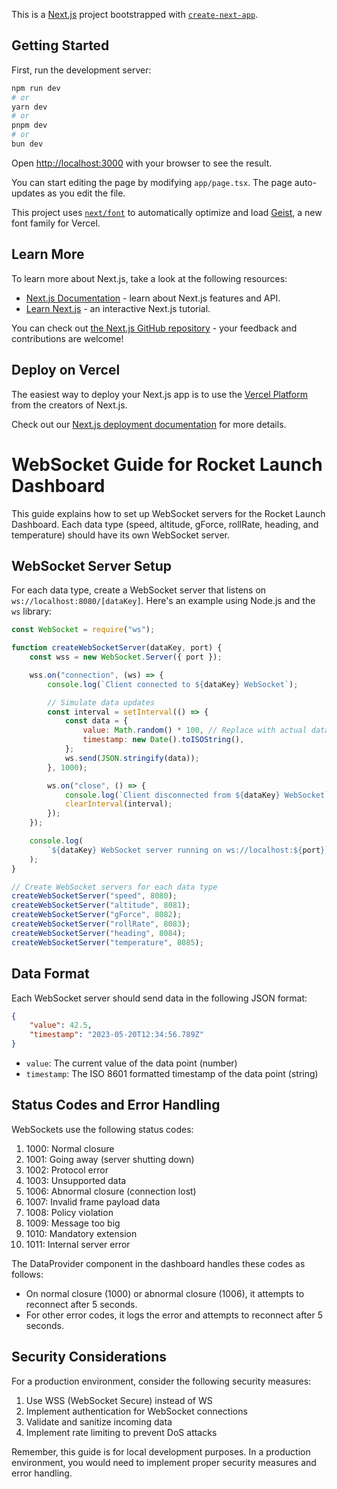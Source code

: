 This is a [Next.js](https://nextjs.org) project bootstrapped with [`create-next-app`](https://nextjs.org/docs/app/api-reference/cli/create-next-app).

## Getting Started

First, run the development server:

```bash
npm run dev
# or
yarn dev
# or
pnpm dev
# or
bun dev
```

Open [http://localhost:3000](http://localhost:3000) with your browser to see the result.

You can start editing the page by modifying `app/page.tsx`. The page auto-updates as you edit the file.

This project uses [`next/font`](https://nextjs.org/docs/app/building-your-application/optimizing/fonts) to automatically optimize and load [Geist](https://vercel.com/font), a new font family for Vercel.

## Learn More

To learn more about Next.js, take a look at the following resources:

-   [Next.js Documentation](https://nextjs.org/docs) - learn about Next.js features and API.
-   [Learn Next.js](https://nextjs.org/learn) - an interactive Next.js tutorial.

You can check out [the Next.js GitHub repository](https://github.com/vercel/next.js) - your feedback and contributions are welcome!

## Deploy on Vercel

The easiest way to deploy your Next.js app is to use the [Vercel Platform](https://vercel.com/new?utm_medium=default-template&filter=next.js&utm_source=create-next-app&utm_campaign=create-next-app-readme) from the creators of Next.js.

Check out our [Next.js deployment documentation](https://nextjs.org/docs/app/building-your-application/deploying) for more details.

# WebSocket Guide for Rocket Launch Dashboard

This guide explains how to set up WebSocket servers for the Rocket Launch Dashboard. Each data type (speed, altitude, gForce, rollRate, heading, and temperature) should have its own WebSocket server.

## WebSocket Server Setup

For each data type, create a WebSocket server that listens on `ws://localhost:8080/[dataKey]`. Here's an example using Node.js and the `ws` library:

```javascript
const WebSocket = require("ws");

function createWebSocketServer(dataKey, port) {
	const wss = new WebSocket.Server({ port });

	wss.on("connection", (ws) => {
		console.log(`Client connected to ${dataKey} WebSocket`);

		// Simulate data updates
		const interval = setInterval(() => {
			const data = {
				value: Math.random() * 100, // Replace with actual data generation logic
				timestamp: new Date().toISOString(),
			};
			ws.send(JSON.stringify(data));
		}, 1000);

		ws.on("close", () => {
			console.log(`Client disconnected from ${dataKey} WebSocket`);
			clearInterval(interval);
		});
	});

	console.log(
		`${dataKey} WebSocket server running on ws://localhost:${port}`
	);
}

// Create WebSocket servers for each data type
createWebSocketServer("speed", 8080);
createWebSocketServer("altitude", 8081);
createWebSocketServer("gForce", 8082);
createWebSocketServer("rollRate", 8083);
createWebSocketServer("heading", 8084);
createWebSocketServer("temperature", 8085);
```

## Data Format

Each WebSocket server should send data in the following JSON format:

```json
{
	"value": 42.5,
	"timestamp": "2023-05-20T12:34:56.789Z"
}
```

-   `value`: The current value of the data point (number)
-   `timestamp`: The ISO 8601 formatted timestamp of the data point (string)

## Status Codes and Error Handling

WebSockets use the following status codes:

1. 1000: Normal closure
2. 1001: Going away (server shutting down)
3. 1002: Protocol error
4. 1003: Unsupported data
5. 1006: Abnormal closure (connection lost)
6. 1007: Invalid frame payload data
7. 1008: Policy violation
8. 1009: Message too big
9. 1010: Mandatory extension
10. 1011: Internal server error

The DataProvider component in the dashboard handles these codes as follows:

-   On normal closure (1000) or abnormal closure (1006), it attempts to reconnect after 5 seconds.
-   For other error codes, it logs the error and attempts to reconnect after 5 seconds.

## Security Considerations

For a production environment, consider the following security measures:

1. Use WSS (WebSocket Secure) instead of WS
2. Implement authentication for WebSocket connections
3. Validate and sanitize incoming data
4. Implement rate limiting to prevent DoS attacks

Remember, this guide is for local development purposes. In a production environment, you would need to implement proper security measures and error handling.
